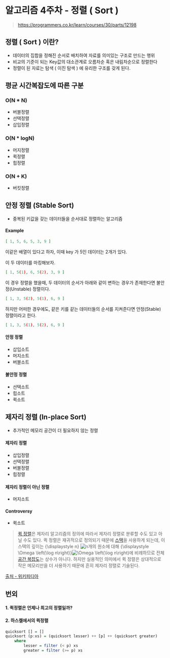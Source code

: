 

# 알고리즘 4주차 - 정렬 ( Sort )

> https://programmers.co.kr/learn/courses/30/parts/12198

## 정렬 ( Sort ) 이란?

- 데이터의 집합을 정해진 순서로 배치하여 자료를 의미있는 구조로 만드는 행위
- 비교의 기준이 되는 Key값의 대소관계로 오름차순 혹은 내림차순으로 정렬한다
- 정렬이 된 자료는 탐색 ( 이진 탐색 ) 에 유리한 구조를 갖게 된다.



## 평균 시간복잡도에 따른 구분

### O(N * N)

- 버블정렬
- 선택정렬
- 삽입정렬

### O(N * logN)

- 머지정렬
- 퀵정렬
- 힙정렬

### O(N + K)

- 버킷정렬



## 안정 정렬 (Stable Sort)

- 중복된 키값을 갖는 데이터들을 순서대로 정렬하는 알고리즘

#### Example

```json
[ 1, 5, 6, 5, 3, 9 ]
```

이같은 배열이 있다고 하자, 이때 key 가 5인 데이터는 2개가 있다.

이 두 데이터를 마킹해보자.

```json
[ 1, 5(1), 6, 5(2), 3, 9 ]
```

이 경우 정렬을 했을때, 두 데이터의 순서가 아래와 같이 변하는 경우가 존재한다면 불안정(Unstable) 정렬이다.


```json
[ 1, 3, 5(2), 5(1), 6, 9 ]
```

하지만 어떠한 경우에도, 같은 키를 같는 데이터들의 순서를 지켜준다면 안정(Stable) 정렬이라고 한다.

```json
[ 1, 3, 5(1), 5(2), 6, 9 ]
```



#### 안정 정렬

- 삽입소트
- 머지소트
- 버블소트



#### 불안정 정렬

- 선택소트
- 힙소트
- 퀵소트



## 제자리 정렬 (In-place Sort)

- 추가적인 메모리 공간이 더 필요하지 않는 정렬

#### 제자리 정렬

- 삽입정렬
- 선택정렬
- 버블정렬
- 힙정렬

#### 제자리 정렬이 아닌 정렬

- 머지소트

#### Controversy

- 퀵소트

>  [퀵 정렬](https://ko.wikipedia.org/wiki/퀵_정렬)은 제자리 알고리즘의 정의에 따라서 제자리 정렬로 분류할 수도 있고 아닐 수도 있다. 퀵 정렬은 재귀적으로 정의되기 때문에 [스택](https://ko.wikipedia.org/wiki/스택)을 사용하게 되는데, 이 스택의 깊이는 {\displaystyle n} ![n](https://wikimedia.org/api/rest_v1/media/math/render/svg/a601995d55609f2d9f5e233e36fbe9ea26011b3b)개의 원소에 대해 {\displaystyle \Omega \left(\log n\right)}![\Omega \left(\log n\right)](https://wikimedia.org/api/rest_v1/media/math/render/svg/6c2452cebf9e8615fa9d35632416e9c470fb8051)에 비례하므로 전체 [공간 복잡도](https://ko.wikipedia.org/w/index.php?title=공간_복잡도&action=edit&redlink=1)는 상수가 아니다. 하지만 실용적인 의미에서 퀵 정렬은 상대적으로 작은 메모리만을 더 사용하기 때문에 흔히 제자리 정렬로 기술된다.

[출처 - 위키피디아](https://ko.wikipedia.org/wiki/%EC%A0%95%EB%A0%AC_%EC%95%8C%EA%B3%A0%EB%A6%AC%EC%A6%98#%EC%A0%9C%EC%9E%90%EB%A6%AC_%EC%A0%95%EB%A0%AC)

## 번외

#### 1. 퀵정렬은 언제나 최고의 정렬일까?

#### 2. 하스켈에서의 퀵정렬

```haskell
quicksort [] = []
quicksort (p:xs) = (quicksort lesser) ++ [p] ++ (quicksort greater)
    where
        lesser = filter (< p) xs
        greater = filter (>= p) xs
```




